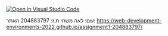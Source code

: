 [![Open in Visual Studio Code](https://classroom.github.com/assets/open-in-vscode-c66648af7eb3fe8bc4f294546bfd86ef473780cde1dea487d3c4ff354943c9ae.svg)](https://classroom.github.com/online_ide?assignment_repo_id=7563137&assignment_repo_type=AssignmentRepo)

שם: לאה משחי
ת.ז: 204883797
האתר: https://web-development-environments-2022.github.io/assignment1-204883797/
